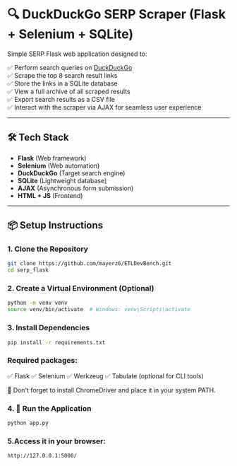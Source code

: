 # 🔍 DuckDuckGo SERP Scraper (Flask + Selenium + SQLite)

Simple SERP Flask web application designed to:

✅ Perform search queries on [DuckDuckGo](https://duckduckgo.com)  
✅ Scrape the top 8 search result links  
✅ Store the links in a SQLite database  
✅ View a full archive of all scraped results  
✅ Export search results as a CSV file  
✅ Interact with the scraper via AJAX for seamless user experience

---

## 🛠️ Tech Stack

- **Flask** (Web framework)
- **Selenium** (Web automation)
- **DuckDuckGo** (Target search engine)
- **SQLite** (Lightweight database)
- **AJAX** (Asynchronous form submission)
- **HTML + JS** (Frontend)

---

## 📦 Setup Instructions

### 1. Clone the Repository

```bash
git clone https://github.com/mayerz6/ETLDevBench.git
cd serp_flask
```

### 2. Create a Virtual Environment (Optional)

```bash
python -m venv venv
source venv/bin/activate  # Windows: venv\Scripts\activate
```

### 3. Install Dependencies

```bash
pip install -r requirements.txt
```

### Required packages:

✅ Flask
✅ Selenium
✅ Werkzeug
✅ Tabulate (optional for CLI tools)

📌 Don't forget to install ChromeDriver and place it in your system PATH.

### 4. 🚀 Run the Application
```bash
python app.py
```
### 5.Access it in your browser:
``` bash
http://127.0.0.1:5000/
```